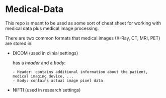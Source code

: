 # Medical-Data
This repo is meant to be used as some sort of cheat sheet for working with medical data plus medical image processing.

There are two common formats that medical images (X-Ray, CT, MRI, PET) are stored in:

- DICOM (used in clinial settings)
  
    has a *header* and a *body*:
  
      - Header: contains additional information about the patient, medical imaging device, ...
      - Body: contains actual image pixel data
  
- NIFTI (used in research settings)
